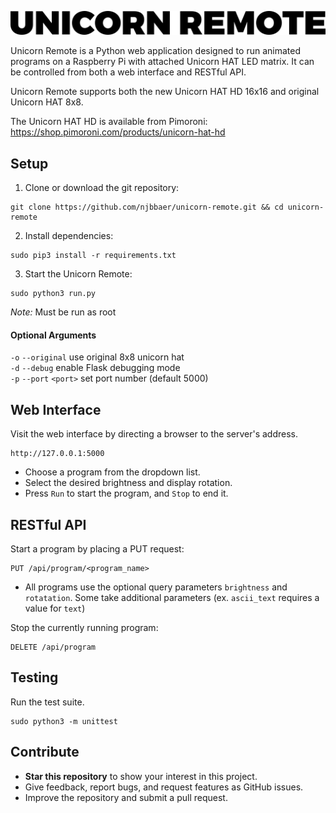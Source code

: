 ![Unicorn Remote](logo.png)

Unicorn Remote is a Python web application designed to run animated programs on a Raspberry Pi with attached Unicorn HAT LED matrix. It can be controlled from both a web interface and RESTful API.

Unicorn Remote supports both the new Unicorn HAT HD 16x16 and original Unicorn HAT 8x8.

The Unicorn HAT HD is available from Pimoroni:  
https://shop.pimoroni.com/products/unicorn-hat-hd


## Setup
1. Clone or download the git repository:
```
git clone https://github.com/njbbaer/unicorn-remote.git && cd unicorn-remote
```

2. Install dependencies:
```
sudo pip3 install -r requirements.txt
```

3. Start the Unicorn Remote:
```
sudo python3 run.py
```
*Note:* Must be run as root


#### Optional Arguments
`-o` `--original` use original 8x8 unicorn hat  
`-d` `--debug` enable Flask debugging mode  
`-p` `--port` `<port>` set port number (default 5000)



## Web Interface
Visit the web interface by directing a browser to the server's address.
```
http://127.0.0.1:5000
```

* Choose a program from the dropdown list.
* Select the desired brightness and display rotation.
* Press `Run` to start the program, and `Stop` to end it.


## RESTful API
Start a program by placing a PUT request:
```
PUT /api/program/<program_name>
```
* All programs use the optional query parameters `brightness` and `rotatation`. Some take additional parameters (ex. `ascii_text` requires a value for `text`)

Stop the currently running program:
```
DELETE /api/program
```


## Testing
Run the test suite.
```
sudo python3 -m unittest
```


## Contribute
* **Star this repository** to show your interest in this project.
* Give feedback, report bugs, and request features as GitHub issues.
* Improve the repository and submit a pull request.

